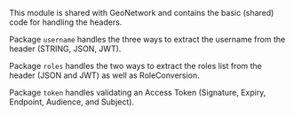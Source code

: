 This module is shared with GeoNetwork and contains the basic (shared) code for handling the headers.

Package `username` handles the three ways to extract the username from the header (STRING, JSON, JWT).

Package `roles` handles the two ways to extract the roles list from the header (JSON and JWT) as well as RoleConversion.

Package `token` handles validating an Access Token (Signature, Expiry, Endpoint, Audience, and Subject).